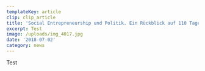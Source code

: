 ```yaml
---
templateKey: article
clip: clip_article
title: 'Social Entrepreneurship und Politik. Ein Rückblick auf 110 Tage #GroKo'
excerpt: Test
image: /uploads/img_4017.jpg
date: '2018-07-02'
category: news
---
```

Test
